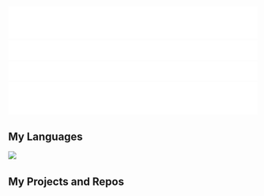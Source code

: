 <img src='Hi_There.gif' />
<img src='Im_Starting.gif' />

<img src='Tools.gif' />
<img src='Tools_Items.gif' />

<h2> My Languages </h2>
<img src='https://skillicons.dev/icons?i=html,css,js' />

<h2> My Projects and Repos </h2>
